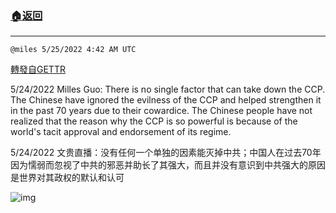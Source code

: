 ###  [:house:返回](README.md)
---


`@miles 5/25/2022 4:42 AM UTC`

[轉發自GETTR](https://gettr.com/post/p1b7bba538e)

5/24/2022 Milles Guo: There is no single factor that can take down the CCP. The Chinese have ignored the evilness of the CCP and helped strengthen it in the past 70 years due to their cowardice. The Chinese people have not realized that the reason why the CCP is so powerful is because of the world's tacit approval and endorsement of its regime.

5/24/2022 文贵直播：没有任何一个单独的因素能灭掉中共；中国人在过去70年因为懦弱而忽视了中共的邪恶并助长了其强大，而且并没有意识到中共强大的原因是世界对其政权的默认和认可


![img](https://media.gettr.com/group36/getter/2022/05/25/04/376d48b4-fdd0-23cf-a962-f75ac3480ca4/out.jpg)
